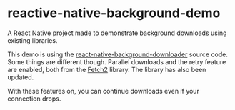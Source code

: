 # reactive-native-background-demo
A React Native project made to demonstrate background downloads using existing libraries.

This demo is using the <a href="https://github.com/EkoLabs/react-native-background-downloader" target="_blank">react-native-background-downloader</a> source code. Some things are different though. Parallel downloads and the retry feature are enabled, both from the <a href="https://github.com/tonyofrancis/Fetch" target="_blank">Fetch2</a> library. The library has also been updated.

With these features on, you can continue downloads even if your connection drops.

